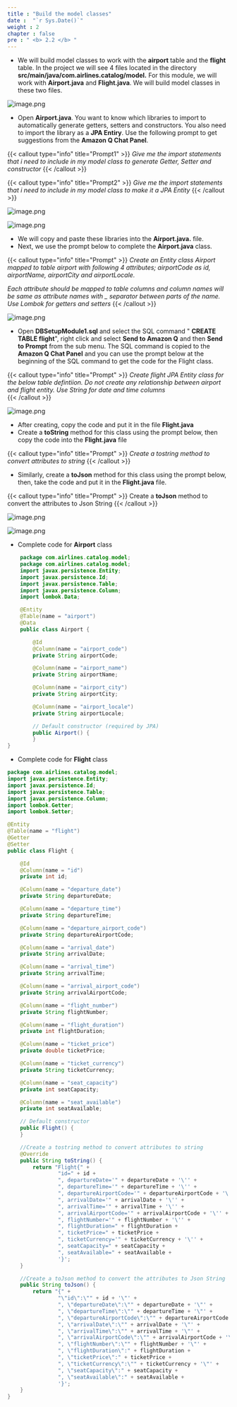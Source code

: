 ```yaml
---
title : "Build the model classes"
date :  "`r Sys.Date()`" 
weight : 2
chapter : false
pre : " <b> 2.2 </b> "
---
```


- We will build model classes to work with the **airport** table and the **flight** table. In the project we will see 4 files located in the directory **src/main/java/com.airlines.catalog/model.** For this module, we will work with **Airport.java** and **Flight.java**. We will build model classes in these two files.

![image.png](/images/module_1/model_classes/image.png)

- Open **Airport.java**. You want to know which libraries to import to automatically generate getters, setters and constructors. You also need to import the library as a **JPA Entiry**. Use the following prompt to get suggestions from the **Amazon Q Chat Panel**.

{{< callout type="info" title="Prompt1" >}}
*Give me the import statements that i need to include in my model class to generate Getter, Setter and constructor*
{{< /callout >}}


{{< callout type="info" title="Prompt2" >}}
*Give me the import statements that i need to include in my model class to make it a JPA Entity*
{{< /callout >}}

![image.png](/images/module_1/model_classes/image_1.png)

![image.png](/images/module_1/model_classes/image_2.png)

- We will copy and paste these libraries into the **Airport.java.** file.
- Next, we use the prompt below to complete the **Airport.java** class.

{{< callout type="info" title="Prompt" >}}
*Create an Entity class Airport mapped to table airport with following 4 attributes; airportCode as id, airportName, airportCity and airportLocale.*<br>

*Each attribute should be mapped to table columns and column names will be same as attribute names with _ separator between parts of the name. Use Lombok for getters and setters*
{{< /callout >}}


![image.png](/images/module_1/model_classes/image_3.png)

- Open **DBSetupModule1.sql** and select the SQL command " **CREATE TABLE flight**", right click and select **Send to Amazon Q** and then **Send to Prompt** from the sub menu. The SQL command is copied to the **Amazon Q Chat Panel** and you can use the prompt below at the beginning of the SQL command to get the code for the Flight class.
  
{{< callout type="info" title="Prompt" >}}
*Create flight JPA Entity class for the below table defintiion. Do not create any relationship between airport and flight entity. Use String for date and time columns*   
{{< /callout >}}

![image.png](/images/module_1/model_classes/image_4.png)

- After creating, copy the code and put it in the file **Flight.java**
- Create a **toString** method for this class using the prompt below, then copy the code into the **Flight.java** file

{{< callout type="info" title="Prompt" >}}
*Create a tostring method to convert attributes to string*
{{< /callout >}}

- Similarly, create a **toJson** method for this class using the prompt below, then, take the code and put it in the **Flight.java** file.

{{< callout type="info" title="Prompt" >}}
Create a **toJson** method to convert the attributes to Json String
{{< /callout >}}

![image.png](/images/module_1/model_classes/image_5.png)

![image.png](/images/module_1/model_classes/image_6.png)

- Complete code for **Airport** class

```java
    package com.airlines.catalog.model;
    package com.airlines.catalog.model;
    import javax.persistence.Entity;
    import javax.persistence.Id;
    import javax.persistence.Table;
    import javax.persistence.Column;
    import lombok.Data;

    @Entity
    @Table(name = "airport")
    @Data
    public class Airport {

        @Id
        @Column(name = "airport_code")
        private String airportCode;

        @Column(name = "airport_name")
        private String airportName;

        @Column(name = "airport_city")
        private String airportCity;

        @Column(name = "airport_locale")
        private String airportLocale;

        // Default constructor (required by JPA)
        public Airport() {
        }
}
```

- Complete code for **Flight** class

```java
package com.airlines.catalog.model;
import javax.persistence.Entity;
import javax.persistence.Id;
import javax.persistence.Table;
import javax.persistence.Column;
import lombok.Getter;
import lombok.Setter;

@Entity
@Table(name = "flight")
@Getter
@Setter
public class Flight {

    @Id
    @Column(name = "id")
    private int id;

    @Column(name = "departure_date")
    private String departureDate;

    @Column(name = "departure_time")
    private String departureTime;

    @Column(name = "departure_airport_code")
    private String departureAirportCode;

    @Column(name = "arrival_date")
    private String arrivalDate;

    @Column(name = "arrival_time")
    private String arrivalTime;

    @Column(name = "arrival_airport_code")
    private String arrivalAirportCode;

    @Column(name = "flight_number")
    private String flightNumber;

    @Column(name = "flight_duration")
    private int flightDuration;

    @Column(name = "ticket_price")
    private double ticketPrice;

    @Column(name = "ticket_currency")
    private String ticketCurrency;

    @Column(name = "seat_capacity")
    private int seatCapacity;

    @Column(name = "seat_available")
    private int seatAvailable;

    // Default constructor
    public Flight() {
    }

    //Create a tostring method to convert attributes to string
    @Override
    public String toString() {
        return "Flight{" +
                "id=" + id +
                ", departureDate='" + departureDate + '\'' +
                ", departureTime='" + departureTime + '\'' +
                ", departureAirportCode='" + departureAirportCode + '\'' +
                ", arrivalDate='" + arrivalDate + '\'' +
                ", arrivalTime='" + arrivalTime + '\'' +
                ", arrivalAirportCode='" + arrivalAirportCode + '\'' +
                ", flightNumber='" + flightNumber + '\'' +
                ", flightDuration=" + flightDuration +
                ", ticketPrice=" + ticketPrice +
                ", ticketCurrency='" + ticketCurrency + '\'' +
                ", seatCapacity=" + seatCapacity +
                ", seatAvailable=" + seatAvailable +
                '}';
    }

    //Create a toJson method to convert the attributes to Json String
    public String toJson() {
        return "{" +
                "\"id\":\"" + id + '\"' +
                ", \"departureDate\":\"" + departureDate + '\"' +
                ", \"departureTime\":\"" + departureTime + '\"' +
                ", \"departureAirportCode\":\"" + departureAirportCode + '\"' +
                ", \"arrivalDate\":\"" + arrivalDate + '\"' +
                ", \"arrivalTime\":\"" + arrivalTime + '\"' +
                ", \"arrivalAirportCode\":\"" + arrivalAirportCode + '\"' +
                ", \"flightNumber\":\"" + flightNumber + '\"' +
                ", \"flightDuration\":" + flightDuration +
                ", \"ticketPrice\":" + ticketPrice +
                ", \"ticketCurrency\":\"" + ticketCurrency + '\"' +
                ", \"seatCapacity\":" + seatCapacity +
                ", \"seatAvailable\":" + seatAvailable +
                '}';
    }
}
```
